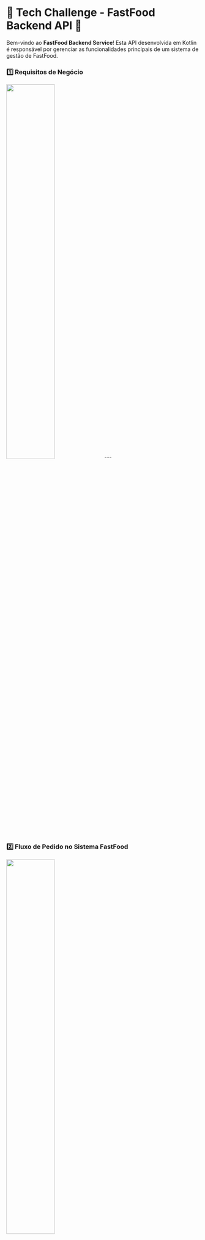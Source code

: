 # 🍔 Tech Challenge - FastFood Backend API 🍟

Bem-vindo ao **FastFood Backend Service**! Esta API desenvolvida em Kotlin é responsável por gerenciar as funcionalidades principais de um sistema de gestão de FastFood. 

### 1️⃣ Requisitos de Negócio

<img src="./docs/1.png" width="50%"/>
---

### 2️⃣ Fluxo de Pedido no Sistema FastFood

<img src="./docs/2.png" width="50%"/>


### 3️⃣ Arquitetura em Kubernetes (Minikube)

<img src="./docs/3.png" width="50%"/>



---

## 🛠️ Guia Rápido de Inicialização

Este projeto utiliza **Docker Compose** para configurar rapidamente o ambiente com PostgreSQL. Abaixo estão as variáveis de ambiente necessárias para a conexão com o banco. Para começar, crie um arquivo `.env` com base no modelo `.env.sample`.

| Variável                    | Descrição                                                  |
|-----------------------------|------------------------------------------------------------|
| `DATABASE`                  | Nome do banco de dados que será criado pelo Docker Compose |
| `DATABASE_USER`             | Usuário para autenticação no PostgreSQL                    |
| `DATABASE_PASSWORD`         | Senha do usuário do PostgreSQL                             |
| `DATABASE_PORT`             | Porta para acesso ao PostgreSQL (padrão é `5432`)          |
| `MERCADO_PAGO_ACCESS_TOKEN` | Token de acesso para a sdk do mercado pago                 |

---

## 🚀 Instruções de Setup (Docker Compose)

1. **Crie seu arquivo `.env`**

   Duplique o `.env.sample` para criar o seu `.env` personalizado:

    ```bash
    cp .env.sample .env
    ```

2. **Atualize suas variáveis**

   Edite o `.env` com os valores desejados:

    ```plaintext
    DATABASE=db_example
    DATABASE_USER=user_example
    DATABASE_PASSWORD=password_example
    DATABASE_PORT=5432
    MERCADO_PAGO_ACCESS_TOKEN=TOKEN
    ```

3. **Suba o ambiente com Docker Compose**

   Deixe o Docker Compose cuidar do resto:

    ```bash
    docker-compose up --build -d
    ```

---

# 🫙 Setup Kubernetes - K8S - Minikube

## 🧱 Pré-requisitos

- [Minikube](https://minikube.sigs.k8s.io/)
- [kubectl](https://kubernetes.io/docs/tasks/tools/)
- [ngrok](https://)

---

## 🐳 Passo 1 – Build das imagens locais (Importante estar na raiz do projeto)

### 🔸 MacOS/Linux:
```bash
minikube start 
eval $(minikube docker-env)
docker build -f infra/db/Dockerfile -t fastfood-postgres:latest .
docker build -t tech-challenge-fastfood:latest .
```

### 🔸 Windows (PowerShell):
```powershell
minikube start
Invoke-Expression -Command "$(minikube docker-env | Out-String)"
docker build -f infra/db/Dockerfile -t fastfood-postgres:latest .
docker build -t tech-challenge-fastfood:latest .
```

> Certifique-se de estar na raiz do projeto ao rodar os builds.

---

## 📦 Passo 2 – Aplicar os manifests Kubernetes

Com todos os `.yaml` dentro da pasta `k8s`, rode:

```bash
kubectl apply -f k8s/
```

> Isso criará: PV, PVC, Secrets, ConfigMaps, Services, Deployments e Ingress para a aplicação e o banco.

Se você já rodou antes e quer reiniciar do zero:
```bash
kubectl delete deployment postgres fastfood-app
kubectl delete pvc postgres-pvc
kubectl delete pv postgres-pv
kubectl apply -f k8s/
```

---

## 🐘 Passo 4 – (Opcional) Acessar o PostgreSQL via DBeaver

### Opção 1 – Usando `kubectl port-forward` (Recomendado)

1. Descubra o nome do pod do PostgreSQL:
```bash
kubectl get pods
```

2. Redirecione a porta local:
```bash
kubectl port-forward pod/<nome-do-pod> 5432:5432
```

3. Configure no DBeaver:
```
Host: localhost
Port: 5432
Database: fastfood_db
Usuário: fastfood
Senha: Teste123
```

> Deixe o terminal aberto enquanto estiver usando o DBeaver.

---

### Opção 2 – Usando NodePort (menos seguro)

Altere `postgres-service.yaml`:
```yaml
spec:
  type: NodePort
  ports:
    - port: 5432
      targetPort: 5432
      nodePort: 30032
```

Descubra o IP do Minikube:
```bash
minikube ip
```

Use no DBeaver:
```
Host: <IP do Minikube>
Porta: 30032
Database: fastfood_db
Usuário: fastfood
Senha: Teste123
```

---

## ✅ Verificações úteis

- Verificar pods:
```bash
kubectl get pods
```
- Logs do banco:
```bash
kubectl logs deployment/postgres
```
- Verificar PVC e PV:
```bash
kubectl get pvc
kubectl get pv
```
- Logs da aplicação:
```bash
kubectl logs deployment/fastfood-app
```
- Abrir painel do Kubernetes:
```bash
minikube dashboard
```

---

## 📌 Observações

- O script SQL só roda na **primeira vez**, quando o volume está limpo.
- Para forçar nova execução:
```bash
kubectl delete pvc postgres-pvc
kubectl delete pv postgres-pv
```
- O banco é acessado internamente via `postgres-service`.
- Variáveis da aplicação estão nos `ConfigMaps` e `Secrets`.
- O Ingress permite acesso via: http://springboot.local.com (adicione no `/etc/hosts`: `127.0.0.1 springboot.local.com`)
---

## 🌐 Acesso à aplicação

---

### 🚀 Verificando a URL pública gerada

O ngrok gerou uma url pública para acessar a sua aplicação

```bash
kubectl logs deployment/ngrok
```

Você verá algo como 
``
t=2025-03-22T22:50:50+0000 lvl=info msg="started tunnel" obj=tunnels name=fastfood addr=http://ingress-nginx-controller.ingress-nginx:80 url=https://fb82-189-68-138-48.ngrok-free.app
``

A aplicação estará também estará disponível em:`http://springboot.local.com` (via Ingress).
ou `http://localhost:8080` (via Docker Compose)



Para descobrir o endereço se não usar `/etc/hosts` e nem quiser utilizar a url pública gerada pelo ngrok:
```bash
minikube ip
```

Use:
```
http://<IP_DO_MINIKUBE>
```

---

## 🔗 Integração com Spring Boot

O serviço Spring Boot lê automaticamente as variáveis de ambiente para configurar a conexão com o banco. Com o `.env` correto ou os `Secrets` e `ConfigMaps` no K8S, a integração funciona automaticamente.

---

## 🧑‍💻 Documentação Swagger

A API FastFood está documentada via **Swagger UI**. Para acessar:

1. Garanta que a aplicação está rodando.
2. Acesse:

Docker
```plaintext
http://localhost:8080/swagger-ui
```
Ou, se estiver rodando via Minikube (K8S):

```plaintext
http://<IP_DO_MINIKUBE>/swagger-ui
```

Ingress
```plaintext
http://springboot.local.com/swagger-ui
```

---

## 💡 Dicas e Solução de Problemas

- **Erro ao conectar com o banco?** Verifique se o Docker Compose ou Minikube estão rodando corretamente.
- **Variáveis de ambiente não reconhecidas?** Verifique se o `.env` está carregado corretamente ou se os ConfigMaps/Secrets estão aplicados.

Agora você está pronto para codar, testar e gerenciar sua aplicação FastFood com estilo! 🚀🍔🍟
